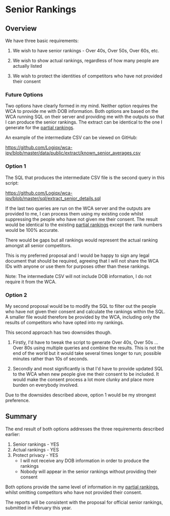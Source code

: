 # Senior Rankings

## Overview

We have three basic requirements:

1. We wish to have senior rankings - Over 40s, Over 50s, Over 60s, etc.

2. We wish to show actual rankings, regardless of how many people are actually listed

3. We wish to protect the identities of competitors who have not provided their consent

### Future Options

Two options have clearly formed in my mind. Neither option requires the WCA to provide me with DOB information. Both options are based on the WCA running SQL on their server and providing me with the outputs so that I can produce the senior rankings. The extract can be identical to the one I generate for the [partial rankings](http://logiqx.github.io/wca-ipy/Partial_Rankings.html).

An example of the intermediate CSV can be viewed on GitHub:

<https://github.com/Logiqx/wca-ipy/blob/master/data/public/extract/known_senior_averages.csv>

### Option 1

The SQL that produces the intermediate CSV file is the second query in this script:

<https://github.com/Logiqx/wca-ipy/blob/master/sql/extract_senior_details.sql>

If the last two queries are run on the WCA server and the outputs are provided to me, I can process them using my existing code whilst suppressing the people who have not given me their consent. The result would be identical to the existing [partial rankings](http://logiqx.github.io/wca-ipy/Partial_Rankings.html) except the rank numbers would be 100% accurate.

There would be gaps but all rankings would represent the actual ranking amongst all senior competitors.

This is my preferred proposal and I would be happy to sign any legal document that should be required, agreeing that I will not share the WCA IDs with anyone or use them for purposes other than these rankings.

Note: The intermediate CSV will not include DOB information, I do not require it from the WCA.

### Option 2

My second proposal would be to modify the SQL to filter out the people who have not given their consent and calculate the rankings within the SQL. A smaller file would therefore be provided by the WCA, including only the results of competitors who have opted into my rankings.

This second approach has two downsides though.

1. Firstly, I'd have to tweak the script to generate Over 40s, Over 50s ... Over 80s using multiple queries and combine the results. This is not the end of the world but it would take several times longer to run; possible minutes rather than 10s of seconds.

2. Secondly and most significantly is that I'd have to provide updated SQL to the WCA when new people give me their consent to be included. It would make the consent process a lot more clunky and place more burden on everybody involved.

Due to the downsides described above, option 1 would be my strongest preference.

## Summary

The end result of both options addresses the three requirements described earlier:
1. Senior rankings - YES
2. Actual rankings - YES
3. Protect privacy - YES
	* I will not receive any DOB information in order to produce the rankings
	* Nobody will appear in the senior rankings without providing their consent

Both options provide the same level of information in my [partial rankings](http://logiqx.github.io/wca-ipy/Partial_Rankings.html), whilst omitting competitors who have not provided their consent.

The reports will be consistent with the proposal for official senior rankings, submitted in February this year.

